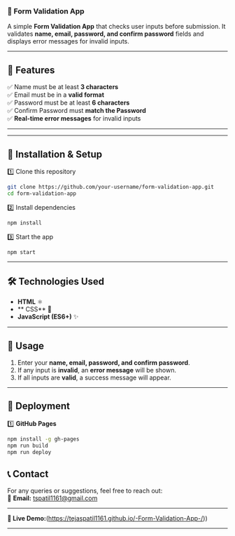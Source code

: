 ### **📌 Form Validation App**  

A simple **Form Validation App** that checks user inputs before submission. It validates **name, email, password, and confirm password** fields and displays error messages for invalid inputs.

---

## **🚀 Features**
✅ Name must be at least **3 characters**  
✅ Email must be in a **valid format**  
✅ Password must be at least **6 characters**  
✅ Confirm Password must **match the Password**  
✅ **Real-time error messages** for invalid inputs    

---


---

## **📂 Installation & Setup**
1️⃣ Clone this repository  
```sh
git clone https://github.com/your-username/form-validation-app.git
cd form-validation-app
```
2️⃣ Install dependencies  
```sh
npm install
```
3️⃣ Start the app  
```sh
npm start
```

---

## **🛠️ Technologies Used**
- **HTML** ⚛️  
- ** CSS** 🎨  
- **JavaScript (ES6+)** ✨  

---

## **📜 Usage**
1. Enter your **name, email, password, and confirm password**.  
2. If any input is **invalid**, an **error message** will be shown.  
3. If all inputs are **valid**, a success message will appear.  

---

## **📌 Deployment**

1️⃣ **GitHub Pages**  
```sh
npm install -g gh-pages
npm run build
npm run deploy
```


## **📞 Contact**
For any queries or suggestions, feel free to reach out:  
📧 **Email:** tspatil1161@gmail.com

---

**🔗 Live Demo:**(https://tejaspatil1161.github.io/-Form-Validation-App-/)) 

---


